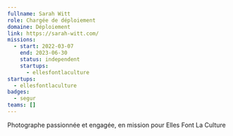```yaml
---
fullname: Sarah Witt
role: Chargée de déploiement
domaine: Déploiement
link: https://sarah-witt.com/
missions:
  - start: 2022-03-07
    end: 2023-06-30
    status: independent
    startups:
      - ellesfontlaculture
startups:
  - ellesfontlaculture
badges:
  - segur
teams: []
---
```

Photographe passionnée et engagée, en mission pour Elles Font La Culture